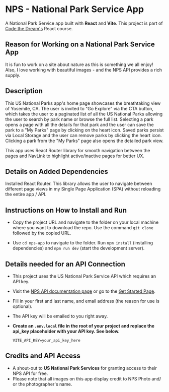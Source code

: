 # NPS - National Park Service App

A National Park Service app built with **React** and **Vite**. This project is part of [Code the Dream's](https://codethedream.org/) React course.

## Reason for Working on a National Park Service App

It is fun to work on a site about nature as this is something we all enjoy! Also, I love working with beautiful images - and the NPS API provides a rich supply.

## Description

This US National Parks app's home page showcases the breathtaking view of Yosemite, CA. The user is invited to "Go Explore" via the CTA button, which takes the user to a paginated list of all the US National Parks allowing the user to search by park name or browse the full list. Selecting a park opens a page with all the details for that park and the user can save the park to a "My Parks" page by clicking on the heart icon. Saved parks persist via Local Storage and the user can remove parks by clicking the heart icon. Clicking a park from the "My Parks" page also opens the detailed park view.

This app uses React Router library for smooth navigation between the pages and NavLink to highlight active/inactive pages for better UX.

## Details on Added Dependencies

Installed React Router. This library allows the user to navigate between different page views in my Single Page Application (SPA) without reloading the entire app / API.

## Instructions on How to Install and Run

- Copy the project URL and navigate to the folder on your local machine where you want to download the repo. Use the command `git clone` followed by the copied URL.

- Use `cd nps-app` to navigate to the folder. Run `npm install` (installing dependencies) and `npm run dev` (start the development server).

## Details needed for an API Connection

- This project uses the US National Park Service API which requires an API key.
- Visit the [NPS API documentation page](https://www.nps.gov/subjects/developer/api-documentation.htm) or go to the [Get Started Page](https://www.nps.gov/subjects/developer/get-started.htm).
- Fill in your first and last name, and email address (the reason for use is optional).
- The API key will be emailed to you right away.
- **Create an `.env.local` file in the root of your project and replace the api_key placeholder with your API key. See below.**

  ```env
  VITE_API_KEY=your_api_key_here
  ```

## Credits and API Access

- A shout-out to **US National Park Services** for granting access to their NPS API for free.
- Please note that all images on this app display credit to NPS Photo and/ or the photographer's name.
